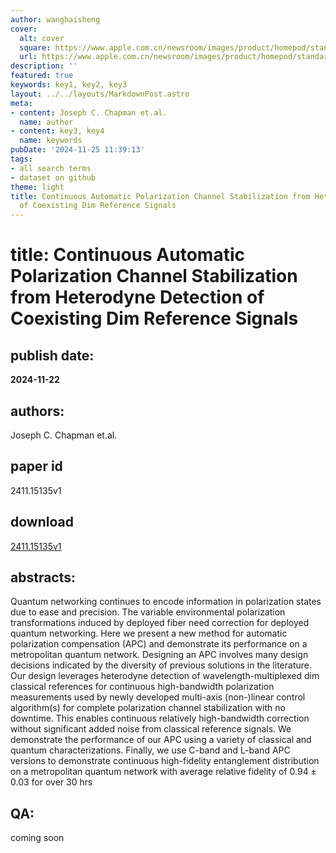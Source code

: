 ```yaml
---
author: wanghaisheng
cover:
  alt: cover
  square: https://www.apple.com.cn/newsroom/images/product/homepod/standard/Apple-HomePod-hero-230118_big.jpg.large_2x.jpg
  url: https://www.apple.com.cn/newsroom/images/product/homepod/standard/Apple-HomePod-hero-230118_big.jpg.large_2x.jpg
description: ''
featured: true
keywords: key1, key2, key3
layout: ../../layouts/MarkdownPost.astro
meta:
- content: Joseph C. Chapman et.al.
  name: author
- content: key3, key4
  name: keywords
pubDate: '2024-11-25 11:39:13'
tags:
- all search terms
- dataset on github
theme: light
title: Continuous Automatic Polarization Channel Stabilization from Heterodyne Detection
  of Coexisting Dim Reference Signals
---
```


# title: Continuous Automatic Polarization Channel Stabilization from Heterodyne Detection of Coexisting Dim Reference Signals 
## publish date: 
**2024-11-22** 
## authors: 
  Joseph C. Chapman et.al. 
## paper id
2411.15135v1
## download
[2411.15135v1](http://arxiv.org/abs/2411.15135v1)
## abstracts:
Quantum networking continues to encode information in polarization states due to ease and precision. The variable environmental polarization transformations induced by deployed fiber need correction for deployed quantum networking. Here we present a new method for automatic polarization compensation (APC) and demonstrate its performance on a metropolitan quantum network. Designing an APC involves many design decisions indicated by the diversity of previous solutions in the literature. Our design leverages heterodyne detection of wavelength-multiplexed dim classical references for continuous high-bandwidth polarization measurements used by newly developed multi-axis (non-)linear control algorithm(s) for complete polarization channel stabilization with no downtime. This enables continuous relatively high-bandwidth correction without significant added noise from classical reference signals. We demonstrate the performance of our APC using a variety of classical and quantum characterizations. Finally, we use C-band and L-band APC versions to demonstrate continuous high-fidelity entanglement distribution on a metropolitan quantum network with average relative fidelity of $0.94\pm0.03$ for over 30 hrs
## QA:
coming soon
